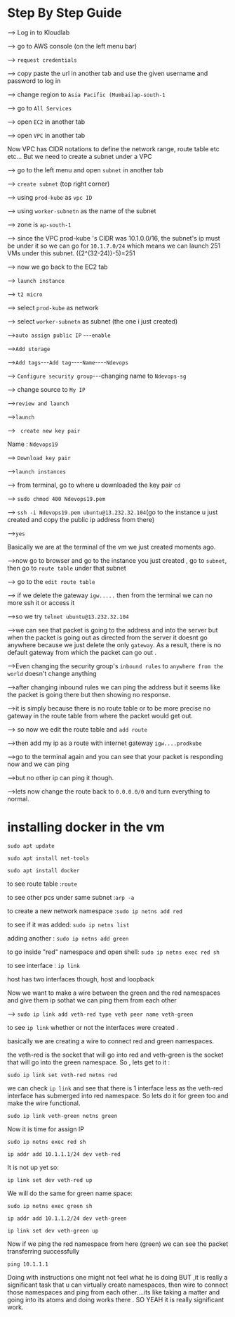 # Step By Step Guide

--> Log in to Kloudlab

--> go to AWS console (on the left menu bar)

--> `request credentials`

--> copy paste the url in another tab and use the given username and password to log in

--> change region to `Asia Pacific (Mumbai)ap-south-1`

--> go to `All Services`

--> open `EC2` in another tab

--> open `VPC` in another tab

Now VPC has CIDR notations to define the network range, route table etc etc...
But we need to create a subnet under a VPC

--> go to the left menu and open `subnet` in another tab

--> `create subnet` (top right corner)

--> using `prod-kube` as `vpc ID`

--> using `worker-subnetn` as the name of the subnet

--> zone is `ap-south-1`

--> since the VPC prod-kube 's CIDR was 10.1.0.0/16, the subnet's ip must be under it so we can go for `10.1.7.0/24` which means we can launch 251 VMs under this subnet. ({2^(32-24)}-5)=251

--> now we go back to the EC2 tab

--> `launch instance`

--> `t2 micro`

--> select `prod-kube` as network

--> select `worker-subnetn` as subnet (the one i just created)

-->`auto assign public IP` ---`enable`

-->`Add storage`

-->`Add tags`---`Add tag`----`Name`----`Ndevops`

--> `Configure security group`---changing name to `Ndevops-sg`

--> change source to `My IP`

-->`review and launch`

-->`launch`

--> ` create new key pair` 

Name : `Ndevops19`

--> `Download key pair`

-->`launch instances`

--> from terminal, go to where u downloaded the key pair `cd`

--> `sudo chmod 400 Ndevops19.pem`

--> `ssh -i Ndevops19.pem ubuntu@13.232.32.104`(go to the instance u just created and copy the public ip address from there)

-->`yes`

Basically we are at the terminal of the vm we just created moments ago.


-->now go to browser and go to the instance you just created , go to `subnet`, then go to `route table` under that subnet 

--> go to the `edit route table` 

--> if we delete the gateway `igw.....` then from the terminal we can no more ssh it or access it

-->so we try `telnet ubuntu@13.232.32.104`

-->we can see that packet is going to the address and into the server but when the packet is going out as directed from the server it doesnt go anywhere because we just delete the only `gateway`. As a result, there is no default gateway from which the packet can go out .

-->Even changing the security group's `inbound rules` to `anywhere from the world` doesn't change anything

-->after changing inbound rules we can ping the address but it seems like the packet is going there but then showing no response.

-->it is simply because there is no route table or to be more precise no gateway in the route table from where the packet would get out.

--> so now we edit the route table and `add route` 

-->then add my ip as a route with internet gateway `igw....prodkube`

-->go to the terminal again and you can see that your packet is responding now and we can ping

-->but no other ip can ping it though.

-->lets now change the route back to `0.0.0.0/0` and turn everything to normal.

# installing docker in the vm

`sudo apt update`

`sudo apt install net-tools`

`sudo apt install docker`

to see route table :`route`

to see other pcs under same subnet :`arp -a`

to create a new network namespace :`sudo ip netns add red`

to see if it was added: `sudo ip netns list`

adding another : `sudo ip netns add green`

to go inside "red" namespace and open shell: `sudo ip netns exec red sh`

to see interface : `ip link`

host has two interfaces though, host and loopback

Now we want to make a wire between the green and the red namespaces and give them ip sothat we can ping them from each other

--> `sudo ip link add veth-red type veth peer name veth-green`

to see `ip link` whether or not the interfaces were created .

basically we are creating a wire to connect red and green namespaces.

the veth-red is the socket that will go into red and veth-green is the socket that will go into the green namespace. So , lets get to it :

`sudo ip link set veth-red netns red`

we can check `ip link` and see that there is 1 interface less as the veth-red interface has submerged into red namespace. So lets do it for green too and make the wire functional.

`sudo ip link veth-green netns green`

Now it is time for assign IP

`sudo ip netns exec red sh`

`ip addr add 10.1.1.1/24 dev veth-red`

It is not up yet so:

`ip link set dev veth-red up`

We will do the same for green name space:

`sudo ip netns exec green sh`

`ip addr add 10.1.1.2/24 dev veth-green`

`ip link set dev veth-green up`

Now if we ping the red namespace from here (green) we can see the packet transferring successfully

`ping 10.1.1.1`

Doing with instructions one might not feel what he is doing BUT ,it is really a significant task that u can virtually create namespaces, then wire to connect those namespaces and ping from each other....its like taking a matter and going into its atoms and doing works there .
SO YEAH it is really significant work.